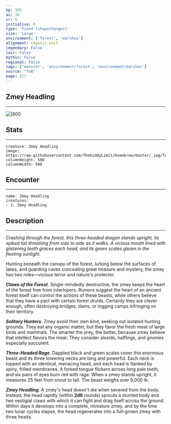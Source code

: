 ```yaml
---
hp: 105
ac: 16
cr: 5
initiative: 0
type: 'fiend (shapechanger)'    
size: 'Large'
environment: ['forest', 'marshes']
alignment: chaotic evil
legendary: False
lair: False
mythic: False
regional: False
tags: ['monster', 'environment/forest', 'environment/marshes']
source: "ToB"
page: 417
---
```


## Zmey Headling
---

![|600](https://raw.githubusercontent.com/TheGiddyLimit/homebrew/master/_img/ToB/Zmey.webp)

## Stats
---

```statblock
creature: Zmey Headling
image: https://raw.githubusercontent.com/TheGiddyLimit/homebrew/master/_img/ToB/token/Zmey%20Headling.png
columnHeight: 500
columnWidth: 500
```

## Encounter
---

```encounter-table
name: Zmey Headling
creatures:
- 1: Zmey Headling
```

## Description
---
_Crashing through the forest, this three-headed dragon stands upright, its spiked tail thrashing from side to side as it walks. A vicious mouth lined with glistening teeth graces each head, and its green scales gleam in the fleeting sunlight._

Hunting beneath the canopy of the forest, lurking below the surfaces of lakes, and guarding caves concealing great treasure and mystery, the zmey has two roles—vicious terror and nature's protector.

**_Claws of the Forest_**. Single-mindedly destructive, the zmey keeps the heart of the forest free from interlopers. Rumors suggest the heart of an ancient forest itself can control the actions of these beasts, while others believe that they have a pact with certain forest druids. Certainly they are clever enough, often destroying bridges, dams, or logging camps infringing on their territory.

**_Solitary Hunters_**. Zmey avoid their own kind, seeking out isolated hunting grounds. They eat any organic matter, but they favor the fresh meat of large birds and mammals. The smarter the prey, the better, because zmey believe that intellect flavors the meat. They consider alseids, halflings, and gnomes especially succulent.

**_Three-Headed Rage_**. Dappled black and green scales cover this enormous beast and its three towering necks are long and powerful. Each neck is topped with an identical, menacing head, and each head is flanked by spiny, frilled membranes. A forked tongue flickers across long pale teeth, and six pairs of eyes burn red with rage.
When a zmey stands upright, it measures 25 feet from snout to tail. The beast weighs over 9,000 lb.


**_Zmey Headling_**. A zmey's head doesn't die when severed from the body. Instead, the head rapidly (within **2d6** rounds) sprouts a stunted body and two vestigial claws with which it can fight and drag itself across the ground. Within days it develops into a complete, miniature zmey, and by the time two lunar cycles elapse, the head regenerates into a full-grown zmey with three heads.




